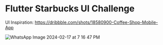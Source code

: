 # Flutter Starbucks UI Challenge

UI Inspiration: https://dribbble.com/shots/18580900-Coffee-Shop-Mobile-App


![WhatsApp Image 2024-02-17 at 7 16 47 PM](https://github.com/maeltoukap/flutter_starbucks_ui_challenge/assets/29474697/fff01446-1c53-42bb-90b4-86aa7e80df15)
